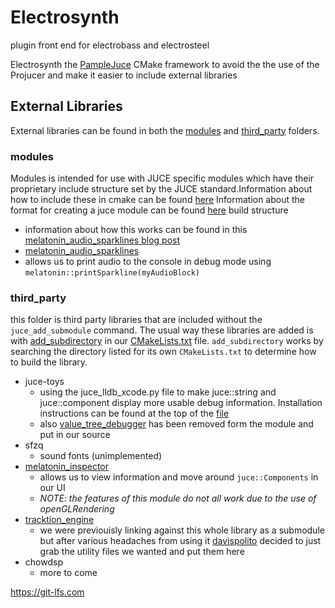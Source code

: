 # Electrosynth 
plugin front end for electrobass and electrosteel

Electrosynth the [PampleJuce](docs/PampleJuceREADME.md) CMake framework 
to avoid the the use of the Projucer and make it easier to include external 
libraries

## External Libraries
External libraries can be found in both the [modules](modules) 
and [third_party](third_party) folders. 
### modules
Modules is intended for use with
JUCE specific modules which have their proprietary include structure set by the
JUCE standard.Information about how to include these in cmake can be found 
[here](https://github.com/juce-framework/JUCE/blob/master/docs/CMake%20API.md#juce_add_module)
Information about the format for creating a juce module can be found [here](https://github.com/juce-framework/JUCE/blob/master/docs/JUCE%20Module%20Format.md)
build structure 


 - information about how this works can be
   found in this [melatonin_audio_sparklines blog post]([here](https://melatonin.dev/blog/audio-sparklines/))
-  [melatonin_audio_sparklines](https://github.com/sudara/melatonin_audio_sparklines)
  - allows us to print audio to the console in debug mode using  `melatonin::printSparkline(myAudioBlock)`


### third_party


this folder is third party libraries that are included without the `juce_add_submodule` command.
The usual way these libraries are added is with
[add_subdirectory](https://cmake.org/cmake/help/latest/command/add_subdirectory.html) 
in our [CMakeLists.txt](CMakeLists.txt) file. `add_subdirectory` works by searching 
the directory listed for its own `CMakeLists.txt` to determine how to build the library.

- juce-toys
  - using the juce_lldb_xcode.py file to make juce::string and juce::component
    display more usable debug information. Installation instructions can be found at
    the top of the [file](modules/juce-toys/juce_lldb_xcode.py)
  - also [value_tree_debugger](source/common/valuetree_utils/value_tree_debugger.h)
  has been removed form the module and put in our source
- sfzq 
  - sound fonts (unimplemented)
- [melatonin_inspector](https://github.com/sudara/melatonin_inspector)
  - allows us to view information and move around `juce::Components` in our UI
  - *NOTE: the features of this module do not all work due to the use of
    openGLRendering* 
- [tracktion_engine](https://github.com/Tracktion/tracktion_engine)
  - we were previouisly linking against this whole library as a submodule
  but after various headaches from using it [davispolito](https://github.com/davispolito) 
  decided to just grab the utility files we wanted and put them here
- chowdsp
  - more to come

https://git-lfs.com 